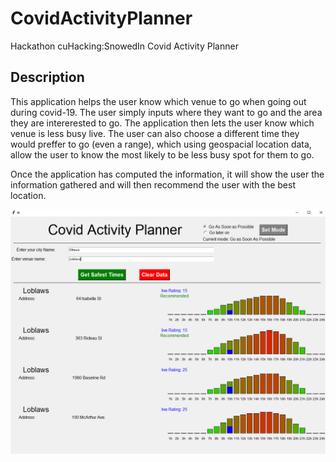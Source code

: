 # CovidActivityPlanner
Hackathon cuHacking:SnowedIn Covid Activity Planner

## Description

This application helps the user know which venue to go when going out during covid-19. The user simply inputs where they want to go and the area they are intererested to go. The application then lets the user know which venue is less busy live. The user can also choose a different time they would preffer to go (even a range), which using geospacial location data, allow the user to know the most likely to be less busy spot for them to go.

Once the application has computed the information, it will show the user the information gathered and will then recommend the user with the best location.

![CovidPlanner](/images/covidPlannerPic.png)
